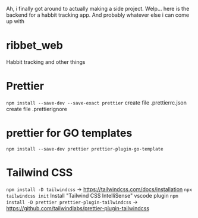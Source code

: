 Ah, i finally got around to actually making a side project. Welp... here is the backend for a habbit tracking app. And probably whatever else i can come up with

# ribbet_web

Habbit tracking and other things

# Prettier

`npm install --save-dev --save-exact prettier`
create file .prettierrc.json
create file .prettierignore

# prettier for GO templates

`npm install --save-dev prettier prettier-plugin-go-template`

# Tailwind CSS
`npm install -D tailwindcss` -> https://tailwindcss.com/docs/installation
`npx tailwindcss init`
Install "Tailwind CSS IntelliSense" vscode plugin
`npm install -D prettier prettier-plugin-tailwindcss` -> https://github.com/tailwindlabs/prettier-plugin-tailwindcss